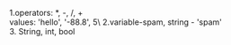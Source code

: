 1.operators: *, -, /, + \
values: 'hello', '-88.8', 5\ 
2.variable-spam, string - 'spam' \
3. String, int, bool 
